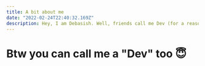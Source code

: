 ```yaml
---
title: A bit about me
date: "2022-02-24T22:40:32.169Z"
description: Hey, I am Debasish. Well, friends call me Dev (for a reason). This project is to showcase the product as portfolio to whoever wants to see my work and coding skills. This project is still in Baby Phase and I hope after finishing it everyone will call me Dev (not just my friends). Fingers crossed. Lots of codes incoming.
---
```

# Btw you can call me a "Dev" too 😇
<br>
<br>
<br>
<br>
<br>
<br>
<br>
<br>
<br>
<br>
<br>

